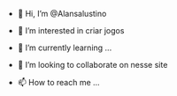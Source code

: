 - 👋 Hi, I’m @Alansalustino
- 👀 I’m interested in criar jogos
- 🌱 I’m currently learning ...
- 💞️ I’m looking to collaborate on nesse site

- 📫 How to reach me ...

<!---
Alansalustino/Alansalustino is a ✨ special ✨ repository because its `README.md` (this file) appears on your GitHub profile.
You can click the Preview link to take a look at your changes.
--->
